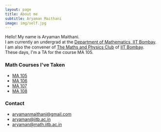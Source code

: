 ```yaml
---
layout: page
title: About me
subtitle: Aryaman Maithani
image: img/self.jpg
---
```


Hello! My name is Aryaman Maithani.  
I am currently an undergrad at the [Department of Mathematics, IIT Bombay](http://www.math.iitb.ac.in).  
I am also the convener of [The Maths and Physics Club](https://mnp-club.github.io) of [IIT Bombay](http://www.iitb.ac.in).  
These days, I'm a TA for the course MA 105.

### Math Courses I've Taken
* [MA 105](https://portal.iitb.ac.in/asc/Courses/crsedetail.jsp?ccd=MA%20105) 
* [MA 106](https://portal.iitb.ac.in/asc/Courses/crsedetail.jsp?ccd=MA%20106)
* [MA 107](https://portal.iitb.ac.in/asc/Courses/crsedetail.jsp?ccd=MA%20107)
* [MA 108](https://portal.iitb.ac.in/asc/Courses/crsedetail.jsp?ccd=MA%20108)

### Contact

* [aryamanmaithani@gmail.com](mailto:aryamanmaithani@gmail.com)
* [aryaman@iitb.ac.in](mailto:aryaman@iitb.ac.in)
* [aryaman@math.iitb.ac.in](mailto:aryaman@math.iitb.ac.in)